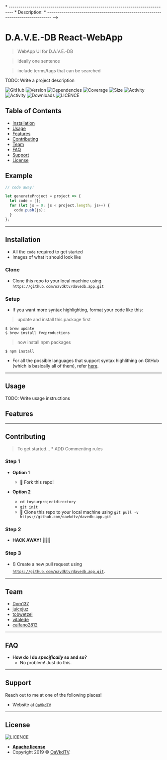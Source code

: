 <!--
* Copyright 2019 OpenAdvice & Vodafone SM-4.0_TV
*
* Licensed under the Apache License, Version 2.0 (the "License");
* you may not use this file except in compliance with the License.
* You may obtain a copy of the License at
*    http://www.apache.org/licenses/LICENSE-2.0
*
* Unless required by applicable law or agreed to in writing, software
* distributed under the License is distributed on an "AS IS" BASIS,
* WITHOUT WARRANTIES OR CONDITIONS OF ANY KIND, either express or implied.
* See the License for the specific language governing permissions and
* limitations under the License.
-->

<!-->
 * --------------------------------------------------------------------------------
 * Description:
 * --------------------------------------------------------------------------------
 -->

# D.A.V.E.-DB React-WebApp

> WebApp UI for D.A.V.E.-DB

> ideally one sentence

> include terms/tags that can be searched

TODO: Write a project description

<!-- https://shields.io/ -->

![GitHub](https://img.shields.io/cirrus/github/oavkdtv/davedb-app/master)
![Version](https://img.shields.io/github/package-json/v/oavkdtv/davedb-app)
![Dependencies](https://img.shields.io/librariesio/github/oavkdtv/davedb-app)
![Coverage](https://img.shields.io/github/languages/top/oavkdtv/davedv-app)
![Size](https://img.shields.io/github/repo-size/oavkdtv/davedb-app)
![Activity](https://img.shields.io/github/release-date/oavkdtv/davedb-app)
![Activity](https://img.shields.io/github/last-commit/oavkdtv/davedb-app)
![Downloads](https://img.shields.io/github/downloads/oavkdtv/davedb-app/total)
![LICENCE](https://img.shields.io/github/license/oavkdtv/davedb-app)

## Table of Contents

- [Installation](#installation)
- [Usage](#usage)
- [Features](#features)
- [Contributing](#contributing)
- [Team](#team)
- [FAQ](#faq)
- [Support](#support)
- [License](#license)

## Example

```javascript
// code away!

let generateProject = project => {
  let code = [];
  for (let js = 0; js < project.length; js++) {
    code.push(js);
  }
};
```

---

## Installation

- All the `code` required to get started
- Images of what it should look like

### Clone

- Clone this repo to your local machine using `https://github.com/oavdktv/davedb.app.git`

### Setup

- If you want more syntax highlighting, format your code like this:

> update and install this package first

```shell
$ brew update
$ brew install fvcproductions
```

> now install npm packages

```shell
$ npm install
```

- For all the possible languages that support syntax highlithing on GitHub (which is basically all of them), refer <a href="https://github.com/github/linguist/blob/master/lib/linguist/languages.yml" target="_blank">here</a>.

---

## Usage

TODO: Write usage instructions

## Features

---

## Contributing

> To get started... \* ADD Commenting rules

### Step 1

- **Option 1**

  - 🍴 Fork this repo!

- **Option 2**
  - `cd toyourprojectdirectory`
  - `git init`
  - 👯 Clone this repo to your local machine using `git pull -v https://github.com/oavkdtv/davedb-app.git`

### Step 2

- **HACK AWAY!** 🔨🔨🔨

### Step 3

- 🔃 Create a new pull request using <a href="https://github.com/oavdktv/davedb.app.git" target="_blank">`https://github.com/oavdktv/davedb.app.git`</a>.

---

## Team

- <a href="https://github.com/Dom137" target="_blank">Dom137</a>
- <a href="https://github.com/juicejuz" target="_blank">juicejuz</a>
- <a href="https://github.com/tobwetzel" target="_blank">tobwetzel</a>
- <a href="https://github.com/vitalede" target="_blank">vitalede</a>
- <a href="https://github.com/calfano2812" target="_blank">calfano2812</a>

---

## FAQ

- **How do I do _specifically_ so and so?**
  - No problem! Just do this.

---

## Support

Reach out to me at one of the following places!

- Website at <a href="https://github.com/oavdktv/davedb.app.git" target="_blank">`OaVkdTV`</a>

---

## License

![LICENCE](https://img.shields.io/github/license/oavkdtv/davedb-app)

- **[Apache license](http://www.apache.org/licenses/LICENSE-2.0)**
- Copyright 2019 © <a href="https://github.com/oavdktv/davedb.api.git" target="_blank">OaVkdTV</a>.
